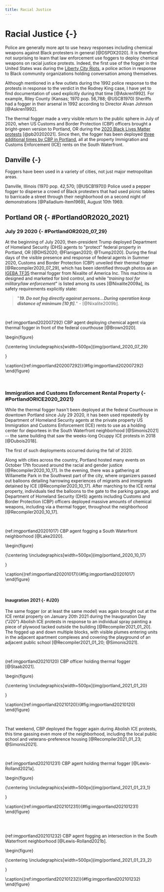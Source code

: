 ```yaml
---
title: Racial Justice
---
```


# Racial Justice {-}

Police are generally more apt to use heavy responses including chemical weapons against Black protesters in general [@DSPDX2020].
It is therefore not surprising to learn that law enforcement use foggers to deploy chemical weapons on racial justice protests.
Indeed, the first use of the fogger in the United States was during the [Liberty City Riots](#MiamiFL1968_08_08), a police action in response to Black community organizations holding conversation among themselves.

Although mentioned in a few outlets during the 1992 police response to the protests in response to the verdict in the Rodney King case, I have yet to find documentation of used explicitly during that time [@Askren1992].
For example, Riley County (Kansas; 1970 pop. 56,788; @USCB1970) Sheriffs had a fogger in their arsenal in 1992 according to Director Alvan Johnson [@Askren1992].


The thermal fogger made a very visible return to the public sphere in July of 2020, when US Customs and Border Protection (CBP) officers brought a bright-green version to Portland, OR during the [2020 Black Lives Matter protests](#PortlandOR2020_07_29) [@pb20202021].
Since then, the fogger has been deployed [three additional times by CBP in Portland](#PortlandORICE2020_2021), all at the property Immigration and Customs Enforcement (ICE) rents on the South Waterfront.

## Danville {-}

Foggers have been used in a variety of cities, not just major metropolitan areas. 

Danville, Illinois (1970 pop. 42,570; [@USCB1970]) Police used a pepper fogger to disperse a crowd of Black protesters that had used picnic tables to barricade a street through their neighborhood on a second night of demonstrations [@Palladium-Item1969], August 10th 1969.


## Portland OR {- #PortlandOR2020_2021}

### July 29 2020 {- #PortlandOR2020_07_29}

At the beginning of July 2020, then-president Trump deployed Department of Homeland Security (DHS) agents to "protect" federal property in Portland, OR [@DHS2020; @Flanigan2020; @Trump2020].
During the final days of the visible presence and response of federal agents in Summer 2020, Customs and Border Protection (CBP) unveiled their thermal fogger [@Recompiler2020_07_29], which has been identified through photos as an [IGEBA TF35](https://www.nixalite.com/product/igeba-tf-35) thermal fogger from Nixalite of America Inc.
This machine is designed and marketed for bird control, and while "_training tool for military/law enforcement_" is listed among its uses [@Nixalite2009a], its safety requirements explicitly state: 

> "_**19. Do not fog directly against persons...During operation keep distance of minimum [10 ft].**_"  - [@Nixalite2009b].

<br>

(ref:imgportland202007292) CBP agent deploying chemical agent via thermal fogger in front of the federal courthouse [@Brown2020].

\begin{figure}

{\centering \includegraphics[width=500px]{img/portland_2020_07_29} 

}

\caption{(ref:imgportland202007292)}(\#fig:imgportland202007292)
\end{figure}

<br>



### Immigration and Customs Enforcement Rental Property {- #PortlandORICE2020_2021}

While the thermal fogger hasn't been deployed at the federal Courthouse in downtown Portland since July 29 2020, it has been used repeatedly by Department of Homeland Security agents at the private property US Immigration and Customs Enforcement (ICE) rents to use as a holding center for deportees in the South Waterfront neighborhood [@Simonis2021] -- the same building that saw the weeks-long Ocuppy ICE protests in 2018 [@Dubois2018]. 

The first of such deployments occurred during the fall of 2020.

Along with cities across the country, Portland hosted many events on October 17th focused around the racial and gender justice [@Recompiler2020_10_17].
In the evening, there was a gathering at Willamette Park in the Southwest part of the city, where organizers passed out balloons detailing harrowing experiences of migrants and immigrants detained by ICE [@Recompiler2020_10_17].
After marching to the ICE rental property, individuals tied the balloons to the gate to the parking garage, and Department of Homeland Security (DHS) agents including Customs and Border Protection (CBP) officers deployed massive amounts of chemical weapons, including via a thermal fogger, throughout the neighborhood [@Recompiler2020_10_17].

<br>

(ref:imgportland20201017) CBP agent fogging a South Waterfront neighborhood [@Lake2020].

\begin{figure}

{\centering \includegraphics[width=500px]{img/portland_2020_10_17} 

}

\caption{(ref:imgportland20201017)}(\#fig:imgportland20201017)
\end{figure}
 
<br>

#### Inaugration 2021 {- #J20}

The same fogger (or at least the same model) was again brought out at the ICE rental property on January 20th 2021 during the Inauguration Day ("J20") Abolish ICE protests in response to an individual spray painting a piece of plywood tacked outside the building [@Recompiler2021_01_20]. 
The fogged up and down multiple blocks, with visible plumes entering units in the adjacent apartment complexes and covering the playground of an adjacent public school [@Recompiler2021_01_20; @Simonis2021].

<br>

(ref:imgportland20210120) CBP officer holding thermal fogger [@Staab2021].

\begin{figure}

{\centering \includegraphics[width=500px]{img/portland_2021_01_20} 

}

\caption{(ref:imgportland20210120)}(\#fig:imgportland20210120)
\end{figure}
 
<br>

That weekend, CBP deployed the fogger again during Abolish ICE protests, this time gassing even more of the neighborhood, including the local public school and veterans-preference housing [@Recompiler2021_01_23; @Simonis2021].


<br>

(ref:imgportland202101231) CBP agent holding thermal fogger [@Lewis-Rolland2021a].

\begin{figure}

{\centering \includegraphics[width=500px]{img/portland_2021_01_23_1} 

}

\caption{(ref:imgportland202101231)}(\#fig:imgportland202101231)
\end{figure}

<br>



<br>

(ref:imgportland202101232) CBP agent fogging an intersection in the South Waterfront neighborhood [@Lewis-Rolland2021b].

\begin{figure}

{\centering \includegraphics[width=500px]{img/portland_2021_01_23_2} 

}

\caption{(ref:imgportland202101232)}(\#fig:imgportland202101232)
\end{figure}
  
<br>



